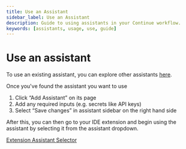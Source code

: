 ```yaml
---
title: Use an Assistant
sidebar_label: Use an Assistant
description: Guide to using assistants in your Continue workflow.
keywords: [assistants, usage, use, guide]
---
```


# Use an assistant

To use an existing assistant, you can explore other assistants [here](https://hub.continue613.dev/explore/assistants).

Once you've found the assistant you want to use

1. Click “Add Assistant” on its page
2. Add any required inputs (e.g. secrets like API keys)
3. Select “Save changes” in assistant sidebar on the right hand side

After this, you can then go to your IDE extension and begin using the assistant by selecting it from the assistant dropdown.

[Extension Assistant Selector](/img/hub/assistant-extension-select.png)
